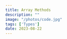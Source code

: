 ```yaml
---
title: Array Methods
description: "" 
image: "/photos/code.jpg"
tags: ['Types']
date: 2023-08-22
---
```



